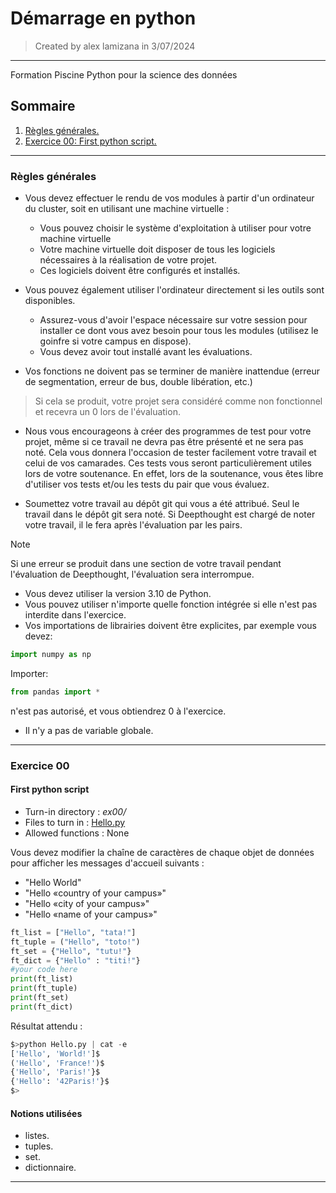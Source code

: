# Démarrage en python

> Created by alex lamizana in 3/07/2024
----------------------------------------------------------------------------

Formation Piscine Python pour la science des données

## Sommaire

1. [Règles générales.](#règles-générales)
2. [Exercice 00: First python script.](#exercice-00)

----------------------------------------------------------------------------

### Règles générales

- Vous devez effectuer le rendu de vos modules à partir d'un ordinateur du cluster, soit en utilisant une
machine virtuelle :
  - Vous pouvez choisir le système d'exploitation à utiliser pour votre machine virtuelle
  - Votre machine virtuelle doit disposer de tous les logiciels nécessaires à la réalisation de votre projet.
  - Ces logiciels doivent être configurés et installés.

- Vous pouvez également utiliser l'ordinateur directement si les outils sont disponibles.
  - Assurez-vous d'avoir l'espace nécessaire sur votre session pour installer ce dont vous avez besoin pour tous les modules (utilisez le goinfre si votre campus en dispose).
  - Vous devez avoir tout installé avant les évaluations.

- Vos fonctions ne doivent pas se terminer de manière inattendue (erreur de segmentation, erreur de bus, double libération, etc.)

> Si cela se produit, votre projet sera considéré comme non fonctionnel et recevra un 0 lors de l'évaluation.

- Nous vous encourageons à créer des programmes de test pour votre projet, même si ce travail ne devra pas être présenté et ne sera pas noté.
Cela vous donnera l'occasion de tester facilement votre travail et celui de vos camarades.
Ces tests vous seront particulièrement utiles lors de votre soutenance.
En effet, lors de la soutenance, vous êtes libre d'utiliser vos tests
et/ou les tests du pair que vous évaluez.

- Soumettez votre travail au dépôt git qui vous a été attribué. Seul le travail dans le dépôt git sera noté. Si Deepthought est chargé de noter votre travail, il le fera
après l'évaluation par les pairs.

> [!NOTE]
> Si une erreur se produit dans une section de votre travail
> pendant l'évaluation de Deepthought, l'évaluation sera interrompue.

- Vous devez utiliser la version 3.10 de Python.
- Vous pouvez utiliser n'importe quelle fonction intégrée si elle n'est pas interdite dans l'exercice.
- Vos importations de librairies doivent être explicites, par exemple vous devez:

```python
import numpy as np
```

Importer:

```python
from pandas import *
```

n'est pas autorisé, et vous obtiendrez 0 à l'exercice.

- Il n'y a pas de variable globale.

----------------------------------------------------------------------------

### Exercice 00

#### First python script

- Turn-in directory : *ex00/*
- Files to turn in : [Hello.py](/Starting/Hello.py)
- Allowed functions : None

Vous devez modifier la chaîne de caractères de chaque objet de données pour afficher les messages d'accueil suivants :

- "Hello World"
- "Hello «country of your campus»"
- "Hello «city of your campus»"
- "Hello «name of your campus»"

```python
ft_list = ["Hello", "tata!"]
ft_tuple = ("Hello", "toto!")
ft_set = {"Hello", "tutu!"}
ft_dict = {"Hello" : "titi!"}
#your code here
print(ft_list)
print(ft_tuple)
print(ft_set)
print(ft_dict)
```

Résultat attendu :

```python
$>python Hello.py | cat -e
['Hello', 'World!']$
('Hello', 'France!')$
{'Hello', 'Paris!'}$
{'Hello': '42Paris!'}$
$>
```

#### Notions utilisées

- listes.
- tuples.
- set.
- dictionnaire.

----------------------------------------------------------------------------
